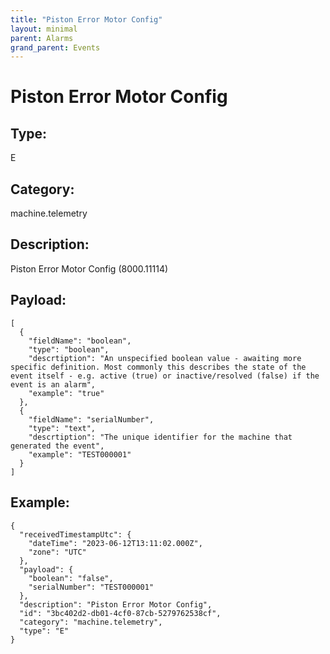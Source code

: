 ```yaml
---
title: "Piston Error Motor Config"
layout: minimal
parent: Alarms
grand_parent: Events
---
```


# Piston Error Motor Config

## Type:

E

## Category:

machine.telemetry

## Description: 

Piston Error Motor Config (8000.11114)

## Payload:

```
[
  {
    "fieldName": "boolean",
    "type": "boolean",
    "descrtiption": "An unspecified boolean value - awaiting more specific definition. Most commonly this describes the state of the event itself - e.g. active (true) or inactive/resolved (false) if the event is an alarm",
    "example": "true"
  },
  {
    "fieldName": "serialNumber",
    "type": "text",
    "descrtiption": "The unique identifier for the machine that generated the event",
    "example": "TEST000001"
  }
]
```

## Example:

```
{
  "receivedTimestampUtc": {
    "dateTime": "2023-06-12T13:11:02.000Z",
    "zone": "UTC"
  },
  "payload": {
    "boolean": "false",
    "serialNumber": "TEST000001"
  },
  "description": "Piston Error Motor Config",
  "id": "3bc402d2-db01-4cf0-87cb-5279762538cf",
  "category": "machine.telemetry",
  "type": "E"
}
```
